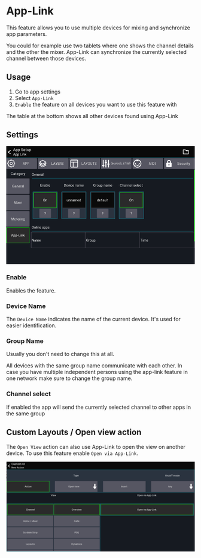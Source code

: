 # App-Link
This feature allows you to use multiple devices for mixing and synchronize app parameters.

You could for example use two tablets where one shows the channel details and the other the mixer.
App-Link can synchronize the currently selected channel between those devices.

## Usage
1. Go to app settings
2. Select `App-Link`
3. `Enable` the feature on all devices you want to use this feature with

The table at the bottom shows all other devices found using App-Link

## Settings
![Settings](img/generated/app-link-settings-screenshot.png)

### Enable
Enables the feature.

### Device Name
The `Device Name` indicates the name of the current device. It's used for easier identification.

### Group Name
Usually you don't need to change this at all.

All devices with the same group name communicate with each other. In case you have multiple independent persons using the app-link feature in one network make sure to change the group name.

### Channel select
If enabled the app will send the currently selected channel to other apps in the same group


## Custom Layouts / Open view action
The `Open View` action can also use App-Link to open the view on another device.
To use this feature enable `Open via App-Link`.

![Open view](img/app-link/2.png)